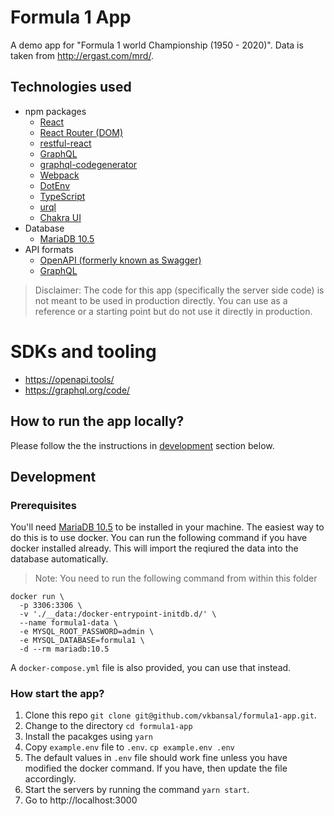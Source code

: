 # Formula 1 App

A demo app for "Formula 1 world Championship (1950 - 2020)". Data is taken from http://ergast.com/mrd/.

## Technologies used

- npm packages
  - [React](https://reactjs.org/)
  - [React Router (DOM)](https://reactrouter.com/)
  - [restful-react](https://github.com/contiamo/restful-react/)
  - [GraphQL](https://github.com/graphql/graphql-js)
  - [graphql-codegenerator](http://graphql-code-generator.com/)
  - [Webpack](https://webpack.js.org/)
  - [DotEnv](https://github.com/motdotla/dotenv)
  - [TypeScript](https://www.typescriptlang.org/)
  - [urql](https://formidable.com/open-source/urql/)
  - [Chakra UI](https://chakra-ui.com/)
- Database
  - [MariaDB 10.5](https://mariadb.com/)
- API formats
  - [OpenAPI (formerly known as Swagger)](https://swagger.io/docs/specification/about/)
  - [GraphQL](https://graphql.org/)

> Disclaimer: The code for this app (specifically the server side code) is not meant to be used in production directly. You can use as a reference or a starting point but do not use it directly in production.

# SDKs and tooling

- https://openapi.tools/
- https://graphql.org/code/

## How to run the app locally?

Please follow the the instructions in [development](#development) section below.

## Development

### Prerequisites

You'll need [MariaDB 10.5](https://mariadb.com/) to be installed in your machine. The easiest way to do this is to use docker.
You can run the following command if you have docker installed already. This will import the reqiured the data into the database automatically.

> Note: You need to run the following command from within this folder

```
docker run \
  -p 3306:3306 \
  -v './__data:/docker-entrypoint-initdb.d/' \
  --name formula1-data \
  -e MYSQL_ROOT_PASSWORD=admin \
  -e MYSQL_DATABASE=formula1 \
  -d --rm mariadb:10.5
```

A `docker-compose.yml` file is also provided, you can use that instead.

### How start the app?

1. Clone this repo `git clone git@github.com/vkbansal/formula1-app.git`.
2. Change to the directory `cd formula1-app`
3. Install the pacakges using `yarn`
4. Copy `example.env` file to `.env`. `cp example.env .env`
5. The default values in `.env` file should work fine unless you have modified the docker command. If you have, then update the file accordingly.
6. Start the servers by running the command `yarn start`.
7. Go to http://localhost:3000
